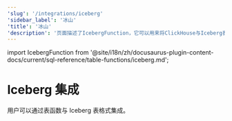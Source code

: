 ```yaml
---
'slug': '/integrations/iceberg'
'sidebar_label': '冰山'
'title': '冰山'
'description': '页面描述了IcebergFunction，它可以用来将ClickHouse与Iceberg表格式集成'
---
```


import IcebergFunction from '@site/i18n/zh/docusaurus-plugin-content-docs/current/sql-reference/table-functions/iceberg.md';


# Iceberg 集成

用户可以通过表函数与 Iceberg 表格式集成。

<IcebergFunction/>

